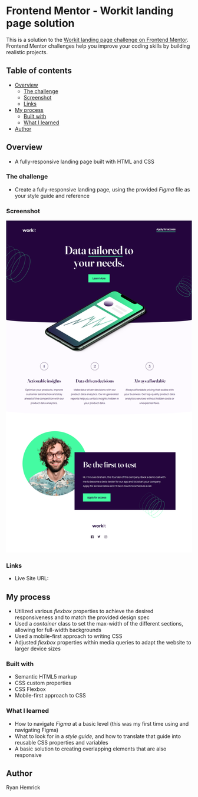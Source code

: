# Frontend Mentor - Workit landing page solution

This is a solution to the [Workit landing page challenge on Frontend Mentor](https://www.frontendmentor.io/challenges/workit-landing-page-2fYnyle5lu). Frontend Mentor challenges help you improve your coding skills by building realistic projects. 

## Table of contents

- [Overview](#overview)
  - [The challenge](#the-challenge)
  - [Screenshot](#screenshot)
  - [Links](#links)
- [My process](#my-process)
  - [Built with](#built-with)
  - [What I learned](#what-i-learned)
- [Author](#author)


## Overview
- A fully-responsive landing page built with HTML and CSS


### The challenge
- Create a fully-responsive landing page, using the provided *Figma* file as your style guide and reference


### Screenshot
![](./screenshot.png)


### Links
- Live Site URL: 


## My process
- Utilized various *flexbox* properties to achieve the desired responsiveness and to match the provided design spec
- Used a *container* class to set the max-width of the different sections, allowing for full-width backgrounds
- Used a mobile-first approach to writing CSS
- Adjusted *flexbox* properties within media queries to adapt the website to larger device sizes
 

### Built with
- Semantic HTML5 markup
- CSS custom properties
- CSS Flexbox
- Mobile-first approach to CSS


### What I learned
- How to navigate *Figma* at a basic level (this was my first time using and navigating Figma)
- What to look for in a *style guide*, and how to translate that guide into reusable CSS properties and variables
- A basic solution to creating overlapping elements that are also responsive


## Author
Ryan Hemrick